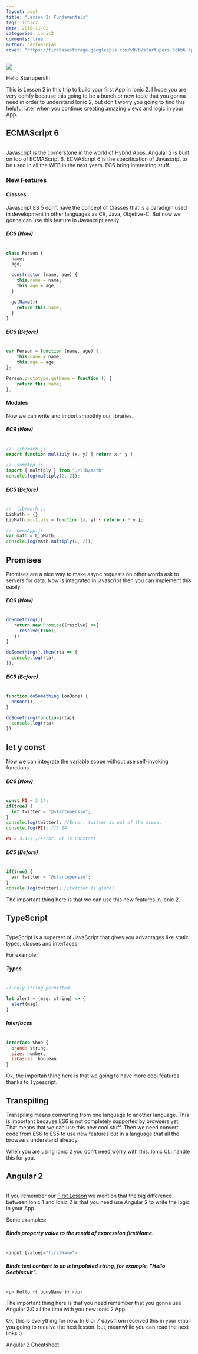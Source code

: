 ```yaml
---
layout: post
title: "Lesson 2: Fundamentals"
tags: ionic2
date: 2016-11-02
categories: ionic2
comments: true
author: carlosrojas
cover: "https://firebasestorage.googleapis.com/v0/b/startupers-9cbb6.appspot.com/o/Posts%2FAAEAAQAAAAAAAAT0AAAAJDliNTk5MmU3LWM5ZmUtNGJmYi1iOTI3LTY5MTExOTI0NWExYg%20(1).jpg?alt=media&token=a9ca42a8-f648-4cab-8329-cccd1f29ee62"
---
```


<img src="https://firebasestorage.googleapis.com/v0/b/startupers-9cbb6.appspot.com/o/Posts%2FAAEAAQAAAAAAAAT0AAAAJDliNTk5MmU3LWM5ZmUtNGJmYi1iOTI3LTY5MTExOTI0NWExYg%20(1).jpg?alt=media&token=a9ca42a8-f648-4cab-8329-cccd1f29ee62" />

Hello Startupers!!!

This is Lesson 2 in this trip to build your first App in Ionic 2. I hope you are very comfy because this going
to be a bunch or new topic that you gonna need in order to understand Ionic 2, but don't worry you going to 
find this helpful later when you continue creating amazing views and logic in your App.

## ECMAScript 6

<img src="https://firebasestorage.googleapis.com/v0/b/startupers-9cbb6.appspot.com/o/Posts%2FkYzZHh%20(1).png?alt=media&token=6751662a-3239-41bb-948c-08b6d1eeefed" alt="">

Javascript is the cornerstone in the world of Hybrid Apps. Angular 2 is built on top of ECMAScript 6.
ECMAScript 6 is the specification of Javascript to be used in all the WEB in the next years. EC6 bring 
interesting stuff.

### New Features

#### Classes

Javascript ES 5 don't have the concept of Classes that is a paradigm used in development in other languages as C#, Java,
Objetive-C. But now we gonna can use this feature in Javascript easily.

##### EC6 (Now)

````javascript

class Person {
  name;
  age;

  constructor (name, age) {
    this.name = name;
    this.age = age;
  }

  getName(){
    return this.name;
  }
}

````

##### EC5 (Before)

````javascript

var Person = function (name, age) {
    this.name = name;
    this.age = age;
};

Person.prototype.getName = function () {
    return this.name;
};

````

#### Modules

Now we can write and import smoothly our libraries.

##### EC6 (Now)

````javascript

//  lib/math.js
export function multiply (x, y) { return x * y }

//  someApp.js
import { multiply } from "./lib/math"
console.log(multiply(2, 2));

````

##### EC5 (Before)

````javascript

//  lib/math.js
LibMath = {};
LibMath.multiply = function (x, y) { return x * y };

//  someApp.js
var math = LibMath;
console.log(math.multiply(2, 2));

````

## Promises

Promises are a nice way to make async requests on other words ask to servers for data. Now is integrated in javascript then you
can implement this easily.

##### EC6 (Now)

````javascript

doSomething(){
   return new Promise((resolve) =>{
     resolve(true);
   })
}

doSomething().then(rta => {
  console.log(rta);
});

````

##### EC5 (Before)

````javascript

function doSomething (onDone) {
  onDone();
}

doSomething(function(rta){
  console.log(rta);
})

````
## let y const

Now we can integrate the variable scope without use self-invoking functions.

##### EC6 (Now)

````javascript

const PI = 3.14;
if(true) {
  let twitter = "@startupersio";
}
console.log(twitter); //Error. twitter is out of the scope.
console.log(PI); //3.14

PI = 3.12; //Error. PI is Constant.

````

##### EC5 (Before)

````javascript

if(true) {
  var twitter = "@startupersio";
}
console.log(twitter); //twitter is global

````

The important thing here is that we can use this new features in Ionic 2.

## TypeScript

<img src="https://firebasestorage.googleapis.com/v0/b/startupers-9cbb6.appspot.com/o/Posts%2Fhm2KzP%20(1).jpg?alt=media&token=55c515d2-a07c-4e48-b9c4-386c1ee7efee" alt="">

TypeScript is a superset of JavaScript that gives you advantages like static types, classes and interfaces.

For example:

##### Types

````javascript

// Only string permitted.

let alert = (msg: string) => {
  alert(msg);
}

````

##### Interfaces

````javascript

interface Shoe {
  brand: string,
  size: number,
  isCasual: boolean
}

````

Ok, the importan thing here is that we going to have more cool features thanks to Typescript.

## Transpiling

Transpiling means converting from one language to another language. This is important because ES6 is not completely
supported by browsers yet. That means that we can use this new cool stuff. Then we need convert code from ES6 to ES5
to use new features but in a language that all the browsers understand already.

When you are using Ionic 2 you don't need worry with this. Ionic CLI handle this for you.


## Angular 2

<img src="https://firebasestorage.googleapis.com/v0/b/startupers-9cbb6.appspot.com/o/Posts%2FZiY7lT8%20(1).jpg?alt=media&token=2a2737ac-f30c-46e6-954d-c6711734a8df" alt="">

If you remember our [First Lesson](/ionic-2-lesson1) we mention that the big difference between Ionic 1 and Ionic 2 is that you need 
use Angular 2 to write the logic in your App.

Some examples:


##### Binds property value to the result of expression firstName.

````javascript

<input [value]="firstName">

````

#####  Binds text content to an interpolated string, for example, "Hello Seabiscuit".

````javascript

<p> Hello {{ ponyName }} </p>

````

The important thing here is that you need remember that you gonna use Angular 2.0 all the time with you new Ionic 2 App.

Ok, this is everything for now. In 6 or 7 days from received this in your email you going to receive the next lesson. but, meanwhile you can read the next links :)

[Angular 2 Cheatsheet](https://angular.io/cheatsheet)

